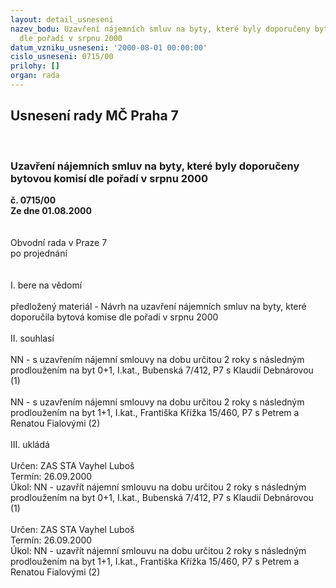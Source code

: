 ```yaml
---
layout: detail_usneseni
nazev_bodu: Uzavření nájemních smluv na byty, které byly doporučeny bytovou komisí
  dle pořadí v srpnu 2000
datum_vzniku_usneseni: '2000-08-01 00:00:00'
cislo_usneseni: 0715/00
prilohy: []
organ: rada
---
```

<div id="ucUsn_pList" class="usn">
	<span><h2>Usnesení rady MČ Praha 7 </h2>
<br></span><div class="standBody">
<span><h3>Uzavření nájemních smluv na byty, které byly doporučeny bytovou komisí dle pořadí v srpnu 2000</h3></span><div class="center">
		<strong>č. 0715/00</strong><br>
	</div>
<div class="center">
		<strong>Ze dne 01.08.2000</strong><br><br>
	</div>     <br>Obvodní rada v Praze 7<br>po projednání<br><br><br>I.	bere na vědomí<br><br> předložený materiál  - Návrh na uzavření nájemních smluv na byty, které doporučila bytová komise dle pořadí  v srpnu 2000<br><br>II.	souhlasí <br><br>NN - s uzavřením nájemní smlouvy na dobu určitou 2 roky s následným prodloužením na byt 0+1, I.kat., Bubenská 7/412, P7 s Klaudií Debnárovou (1)<br><br>NN - s uzavřením nájemní smlouvy na dobu určitou 2 roky s následným prodloužením na byt 1+1, I.kat., Františka Křížka 15/460, P7 s Petrem a Renatou Fialovými (2)<br><br>III.	ukládá <br><br> Určen:	     	ZAS STA Vayhel Luboš<br>Termín: 26.09.2000<br>Úkol:	NN - uzavřít nájemní smlouvu na dobu určitou 2 roky s následným prodloužením na byt 0+1, I.kat., Bubenská 7/412, P7 s Klaudií Debnárovou (1)<br> <br> Určen:	     	ZAS STA Vayhel Luboš<br>Termín: 26.09.2000<br>Úkol:	NN - uzavřít nájemní smlouvu na dobu  určitou 2 roky s následným prodloužením na byt 1+1, I.kat., Františka Křížka 15/460, P7 s Petrem a Renatou Fialovými (2)<br> <br>
</div>
</div>